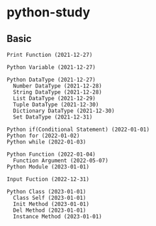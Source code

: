 # python-study
  ## Basic
    Print Function (2021-12-27)
    
    Python Variable (2021-12-27)
    
    Python DataType (2021-12-27)
      Number DataType (2021-12-28)
      String DataType (2021-12-28)
      List DataType (2021-12-29)
      Tuple DataType (2021-12-30)
      Dictionary DataType (2021-12-30)
      Set DataType (2021-12-31)
    
    Python if(Conditional Statement) (2022-01-01)
    Python for (2022-01-02)
    Python while (2022-01-03)
    
    Python Function (2022-01-04)
      Function Argument (2022-05-07)
    Python Module (2023-01-01)
    
    Input Fuction (2022-12-31)

    Python Class (2023-01-01)
      Class Self (2023-01-01)
      Init Method (2023-01-01)
      Del Method (2023-01-01)
      Instance Method (2023-01-01)
